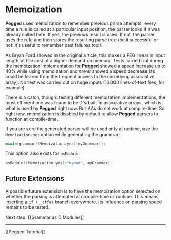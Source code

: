 Memoization
===========

**Pegged** uses memoization to remember previous parse attempts: every time a rule is called at a particular
input position, the parser looks if it was already called here. If yes, the previous result is used. If not,
the parser uses the rule and then stores the resulting parse tree (be it successful or not: it's useful to remember
past failures too!).

As Bryan Ford showed in the original article, this makes a PEG linear in input length, at the cost of a higher demand
on memory. Tests carried out during the memoization implementation for **Pegged** showed a speed increase up to 40% while
using memoization and *never* showed a speed decrease (as could be feared from the frequent access to the underlying
associative array). No test was carried out on huge inputs (10.000 lines-of-text files, for example).

There is a catch, though: testing different memoization implementations, the most efficient one was found to be D's built-in
associative arrays, which is what is used by **Pegged** right now. But AAs do not work at compile-time. 
So right now, memoization is disabled by default to allow **Pegged** parsers to function at compile-time.

If you are sure the generated parser will be used only at runtime, use the `Memoization.yes` option while generating the grammar:

```d
mixin(grammar!(Memoization.yes)(myGrammar));
```

This option also exists for `asModule`:

```d
asModule!(Memoization.yes)("mymod", myGrammar);
```

Future Extensions
-----------------

A possible future extension is to have the memoization option selected on whether the parsing is attempted at compile-time or runtime.
This means inserting a `if (__ctfe)` branch everywhere. Its influence on parsing speed remains to be tested.


Next step: [[Grammar as D Modules]]

* * * *

[[Pegged Tutorial]]